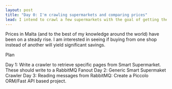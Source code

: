 ```yaml
---
layout: post
title: "Day 0: I'm crawling supermarkets and comparing prices"
lead: I intend to crawl a few supermarkets with the goal of getting the cheapest checkout.
---
```


Prices in Malta (and to the best of my knowledge around the world) have been on a steady rise. I am interested in seeing if buying from one shop instead of another will yield significant savings.


Plan

Day 1: Write a crawler to retrieve specific pages from Smart Supermarket. These should write to a RabbitMQ Fanout
Day 2: Generic Smart Supermaket Crawler
Day 3: Reading messages from RabbitMQ: Create a Piccolo ORM/Fast API based project.